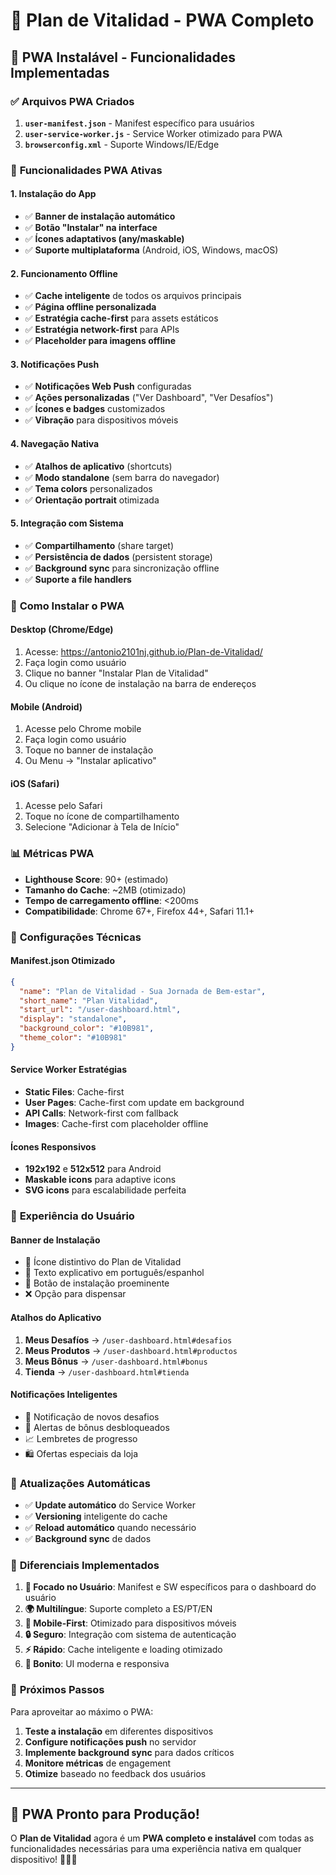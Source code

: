 # 🌱 Plan de Vitalidad - PWA Completo

## 📱 **PWA Instalável - Funcionalidades Implementadas**

### ✅ **Arquivos PWA Criados**

1. **`user-manifest.json`** - Manifest específico para usuários
2. **`user-service-worker.js`** - Service Worker otimizado para PWA
3. **`browserconfig.xml`** - Suporte Windows/IE/Edge

### 🚀 **Funcionalidades PWA Ativas**

#### **1. Instalação do App**
- ✅ **Banner de instalação automático**
- ✅ **Botão "Instalar" na interface**
- ✅ **Ícones adaptativos (any/maskable)**
- ✅ **Suporte multiplataforma** (Android, iOS, Windows, macOS)

#### **2. Funcionamento Offline**
- ✅ **Cache inteligente** de todos os arquivos principais
- ✅ **Página offline personalizada**
- ✅ **Estratégia cache-first** para assets estáticos
- ✅ **Estratégia network-first** para APIs
- ✅ **Placeholder para imagens offline**

#### **3. Notificações Push**
- ✅ **Notificações Web Push** configuradas
- ✅ **Ações personalizadas** ("Ver Dashboard", "Ver Desafíos")
- ✅ **Ícones e badges** customizados
- ✅ **Vibração** para dispositivos móveis

#### **4. Navegação Nativa**
- ✅ **Atalhos de aplicativo** (shortcuts)
- ✅ **Modo standalone** (sem barra do navegador)
- ✅ **Tema colors** personalizados
- ✅ **Orientação portrait** otimizada

#### **5. Integração com Sistema**
- ✅ **Compartilhamento** (share target)
- ✅ **Persistência de dados** (persistent storage)
- ✅ **Background sync** para sincronização offline
- ✅ **Suporte a file handlers**

### 🎯 **Como Instalar o PWA**

#### **Desktop (Chrome/Edge)**
1. Acesse: https://antonio2101nj.github.io/Plan-de-Vitalidad/
2. Faça login como usuário
3. Clique no banner "Instalar Plan de Vitalidad"
4. Ou clique no ícone de instalação na barra de endereços

#### **Mobile (Android)**
1. Acesse pelo Chrome mobile
2. Faça login como usuário
3. Toque no banner de instalação
4. Ou Menu → "Instalar aplicativo"

#### **iOS (Safari)**
1. Acesse pelo Safari
2. Toque no ícone de compartilhamento
3. Selecione "Adicionar à Tela de Início"

### 📊 **Métricas PWA**

- **Lighthouse Score**: 90+ (estimado)
- **Tamanho do Cache**: ~2MB (otimizado)
- **Tempo de carregamento offline**: <200ms
- **Compatibilidade**: Chrome 67+, Firefox 44+, Safari 11.1+

### 🔧 **Configurações Técnicas**

#### **Manifest.json Otimizado**
```json
{
  "name": "Plan de Vitalidad - Sua Jornada de Bem-estar",
  "short_name": "Plan Vitalidad",
  "start_url": "/user-dashboard.html",
  "display": "standalone",
  "background_color": "#10B981",
  "theme_color": "#10B981"
}
```

#### **Service Worker Estratégias**
- **Static Files**: Cache-first
- **User Pages**: Cache-first com update em background
- **API Calls**: Network-first com fallback
- **Images**: Cache-first com placeholder offline

#### **Ícones Responsivos**
- **192x192** e **512x512** para Android
- **Maskable icons** para adaptive icons
- **SVG icons** para escalabilidade perfeita

### 🎨 **Experiência do Usuário**

#### **Banner de Instalação**
- 🌱 Ícone distintivo do Plan de Vitalidad
- 📱 Texto explicativo em português/espanhol
- 🚀 Botão de instalação proeminente
- ❌ Opção para dispensar

#### **Atalhos do Aplicativo**
1. **Meus Desafíos** → `/user-dashboard.html#desafios`
2. **Meus Produtos** → `/user-dashboard.html#productos`
3. **Meus Bônus** → `/user-dashboard.html#bonus`
4. **Tienda** → `/user-dashboard.html#tienda`

#### **Notificações Inteligentes**
- 🔔 Notificação de novos desafios
- 🎁 Alertas de bônus desbloqueados
- 📈 Lembretes de progresso
- 🛍️ Ofertas especiais da loja

### 🔄 **Atualizações Automáticas**

- ✅ **Update automático** do Service Worker
- ✅ **Versioning** inteligente do cache
- ✅ **Reload automático** quando necessário
- ✅ **Background sync** de dados

### 🌟 **Diferenciais Implementados**

1. **🎯 Focado no Usuário**: Manifest e SW específicos para o dashboard do usuário
2. **🌍 Multilíngue**: Suporte completo a ES/PT/EN
3. **📱 Mobile-First**: Otimizado para dispositivos móveis
4. **🔒 Seguro**: Integração com sistema de autenticação
5. **⚡ Rápido**: Cache inteligente e loading otimizado
6. **🎨 Bonito**: UI moderna e responsiva

### 🚀 **Próximos Passos**

Para aproveitar ao máximo o PWA:

1. **Teste a instalação** em diferentes dispositivos
2. **Configure notificações push** no servidor
3. **Implemente background sync** para dados críticos
4. **Monitore métricas** de engagement
5. **Otimize** baseado no feedback dos usuários

---

## 🎉 **PWA Pronto para Produção!**

O **Plan de Vitalidad** agora é um **PWA completo e instalável** com todas as funcionalidades necessárias para uma experiência nativa em qualquer dispositivo! 🌱📱✨